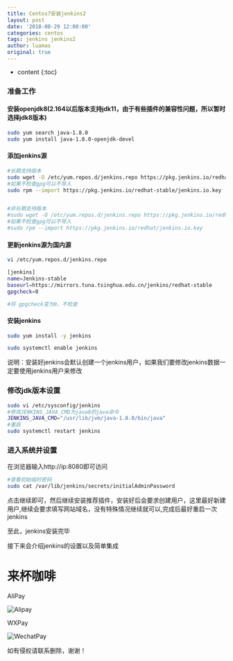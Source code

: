 ```yaml
---
title: Centos7安装jenkins2
layout: post
date: '2018-08-29 12:00:00'
categories: centos
tags: jenkins jenkins2
author: luamas
original: true
---
```


* content
{:toc}


### 准备工作
#### 安装openjdk8(2.164以后版本支持jdk11，由于有些插件的兼容性问题，所以暂时选择jdk8版本)
```bash
sudo yum search java-1.8.0
sudo yum install java-1.8.0-openjdk-devel
```

#### 添加jenkins源
```bash
#长期支持版本
sudo wget -O /etc/yum.repos.d/jenkins.repo https://pkg.jenkins.io/redhat-stable/jenkins.repo
#如果不检查gpg可以不导入
sudo rpm --import https://pkg.jenkins.io/redhat-stable/jenkins.io.key


#非长期支持版本
#sudo wget -O /etc/yum.repos.d/jenkins.repo https://pkg.jenkins.io/redhat/jenkins.repo
#如果不检查gpg可以不导入
#sudo rpm --import https://pkg.jenkins.io/redhat/jenkins.io.key
```

#### 更新jenkins源为国内源
```bash
vi /etc/yum.repos.d/jenkins.repo

[jenkins]
name=Jenkins-stable
baseurl=https://mirrors.tuna.tsinghua.edu.cn/jenkins/redhat-stable
gpgcheck=0 

#将 gpgcheck变为0，不检查
```



#### 安装jenkins
```bash
sudo yum install -y jenkins
```
```bash
sudo systemctl enable jenkins
```

说明：安装好jenkins会默认创建一个jenkins用户，如果我们要修改jenkins数据一定要使用jenkins用户来修改



### 修改jdk版本设置
```bash
sudo vi /etc/sysconfig/jenkins
#修改JENKINS_JAVA_CMD为java8的java命令
JENKINS_JAVA_CMD="/usr/lib/jvm/java-1.8.0/bin/java"
#重启
sudo systemctl restart jenkins
```

### 进入系统并设置

在浏览器输入http://ip:8080即可访问
```bash
#查看初始临时密码
sudo cat /var/lib/jenkins/secrets/initialAdminPassword
```

点击继续即可，然后继续安装推荐插件，安装好后会要求创建用户，这里最好新建用户,继续会要求填写网站域名，没有特殊情况继续就可以,完成后最好重启一次jenkins


至此，jenkins安装完毕

接下来会介绍jenkins的设置以及简单集成

# 来杯咖啡

AliPay

![Alipay](http://blog.luamas.com/images/aliPay.jpg)

WXPay

![WechatPay](http://blog.luamas.com/images/wechatPay.jpg)



如有侵权请联系删除，谢谢！

